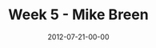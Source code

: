 ---
layout: message
category: message
series: "The Good Life"
title: "Week 5 - Mike Breen"
date: 2012-07-21-00-00
message_id: 738
audio: "http://s3.amazonaws.com/crossroads-media/messages/audio/goodlife_05.mp3"
audio-duration: "30:01"
program: "http://s3.amazonaws.com/crossroads-media/documents/07_21-22_12Program.pdf"
description: "Mike Breen talks about how rest can lead us to the good life."
video: "http://s3.amazonaws.com/crossroads-media/messages/video/goodlife_05.mp4"
video-duration: "30:05"
video-image: "http://s3.amazonaws.com/crossroads-media/images/goodlife_05_still.jpg"
explicit: false
---